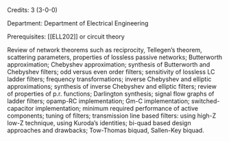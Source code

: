 Credits: 3 (3-0-0)

Department: Department of Electrical Engineering

Prerequisites: [[ELL202]] or circuit theory

Review of network theorems such as reciprocity, Tellegen’s theorem, scattering parameters, properties of lossless passive networks; Butterworth approximation; Chebyshev approximation; synthesis of Butterworth and Chebyshev filters; odd versus even order filters; sensitivity of lossless LC ladder filters; frequency transformations; inverse Chebyshev and elliptic approximations; synthesis of inverse Chebyshev and elliptic filters; review of properties of p.r. functions; Darlington synthesis; signal flow graphs of ladder filters; opamp-RC implementation; Gm-C implementation; switched- capacitor implementation; minimum required performance of active components; tuning of filters; transmission line based filters: using high-Z low-Z technique, using Kuroda’s identities; bi-quad based design approaches and drawbacks; Tow-Thomas biquad, Sallen-Key biquad.